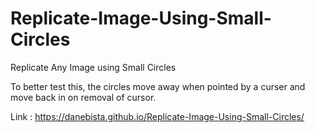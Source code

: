 # Replicate-Image-Using-Small-Circles

Replicate Any Image using Small Circles

To better test this, the circles move away when pointed by a curser and move back in on removal of cursor.

Link : https://danebista.github.io/Replicate-Image-Using-Small-Circles/
